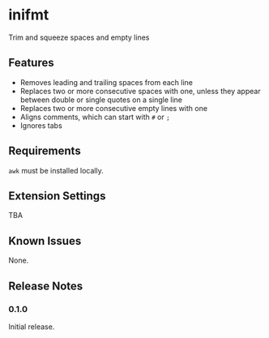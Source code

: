 # inifmt

Trim and squeeze spaces and empty lines

## Features

- Removes leading and trailing spaces from each line
- Replaces two or more consecutive spaces with one, unless they appear between
  double or single quotes on a single line
- Replaces two or more consecutive empty lines with one
- Aligns comments, which can start with `#` or `;`
- Ignores tabs

## Requirements

`awk` must be installed locally.

## Extension Settings

TBA

## Known Issues

None.

## Release Notes

### 0.1.0

Initial release.

